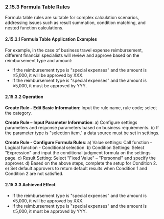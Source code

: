 ### 2.15.3 Formula Table Rules

Formula table rules are suitable for complex calculation scenarios, addressing issues such as result summation, condition matching, and nested function calculations.

#### 2.15.3.1 Formula Table Application Examples

For example, in the case of business travel expense reimbursement, different financial specialists will review and approve based on the reimbursement type and amount:

- If the reimbursement type is "special expenses" and the amount is ≤5,000, it will be approved by XXX.
- If the reimbursement type is "special expenses" and the amount is ≥5,000, it must be approved by YYY.

#### 2.15.3.2 Operation

**Create Rule - Edit Basic Information**: Input the rule name, rule code; select the category.

**Create Rule – Input Parameter Information**:
a) Configure settings parameters and response parameters based on business requirements.
b) If the parameter type is "selection item," a data source must be set in settings.

**Create Rule - Configure Formula Rules**:
a) Value settings: Call function - Logical function - Conditional selection.
b) Condition Settings: Select "Expression" and input the conditional judgment formula on the settings page.
c) Result Setting: Select "Fixed Value" – "Personnel" and specify the approver.
d) Based on the above steps, complete the setup for Condition 2.
e) Set default approvers to return default results when Condition 1 and Condition 2 are not satisfied.

#### 2.15.3.3 Achieved Effect

- If the reimbursement type is "special expenses" and the amount is ≤5,000, it will be approved by XXX.
- If the reimbursement type is "special expenses" and the amount is ≥5,000, it must be approved by YYY.

